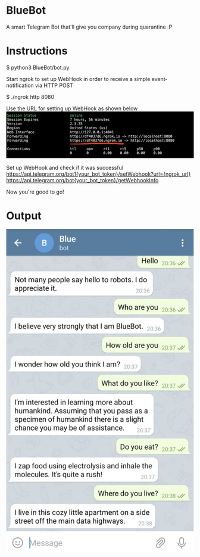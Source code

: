 # BlueBot
A smart Telegram Bot that'll give you company during quarantine :P


# Instructions
$ python3 BlueBot/bot.py

Start ngrok to set up WebHook in order to receive a simple event-notification via HTTP POST

$ ./ngrok http 8080

Use the URL for setting up WebHook as shown below
![](images/ngrok_status.png)

Set up WebHook and check if it was successful
 https://api.telegram.org/bot1{your_bot_token}/setWebhook?url={ngrok_url}
 https://api.telegram.org/bot{your_bot_token}/getWebhookInfo

Now you're good to go!

# Output
![](images/output.png)
